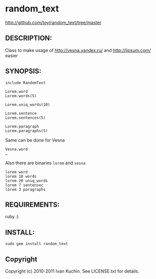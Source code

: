 # random_text

http://github.com/toy/random_text/tree/master

## DESCRIPTION:

Class to make usage of http://vesna.yandex.ru/ and http://lipsum.com/ easier

## SYNOPSIS:

    include RandomText

    Lorem.word
    Lorem.words(5)

    Lorem.uniq_words(10)

    Lorem.sentence
    Lorem.sentences(5)

    Lorem.paragraph
    Lorem.paragraphs(5)

Same can be done for Vesna

    Vesna.word
    …

Also there are binaries `lorem` and `vesna`

    lorem word
    lorem 10 words
    lorem 20 uniq_words
    lorem 7 sentensec
    lorem 3 paragraphs

## REQUIREMENTS:

ruby :)

## INSTALL:

    sudo gem install random_text

## Copyright

Copyright (c) 2010-2011 Ivan Kuchin. See LICENSE.txt for details.
